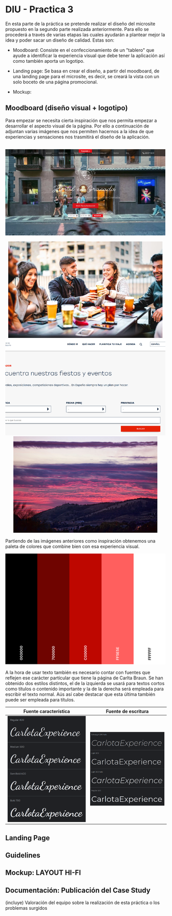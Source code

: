 # DIU - Practica 3

En esta parte de la práctica se pretende realizar el diseño del microsite propuesto en la segundo parte realizada anteriormente. Para ello se procederá a través de varias etapas las cuales ayudarán a plantear mejor la idea y poder sacar un diseño de calidad. Estas son:

- Moodboard: Consiste en el confeccionamiento de un "tablero" que ayude a identificar la experiencia visual que debe tener la aplicación así como también aporta un logotipo.

- Landing page: Se basa en crear el diseño, a partir del moodboard, de una landing page para el microsite, es decir, se creará la vista con un solo boceto de una página promocional.

- Mockup: 

## Moodboard (diseño visual + logotipo)   

Para empezar se necesita cierta inspiración que nos permita empezar a desarrollar el aspecto visual de la página. Por ello a continuación de adjuntan varias imágenes que nos permiten hacernos a la idea de que experiencias y sensaciones nos trasmitirá el diseño de la aplicación.

<p>
    <img src="../img/inspiracion1.png" width="500" height="300" style="object-fit: contain;"/>
    <img src="../img/inspiracion2.jpeg" width="500" height="300" style="object-fit: contain;" />
    <img src="../img/inspiracion3.png" width="500" height="300" style="object-fit: cover;"/>
    <img src="../img/inspiracion4.jpg" width="500" height="300" style="object-fit: contain;"/>
</p>

Partiendo de las imágenes anteriores como inspiración obtenemos una paleta de colores que combine bien con esa experiencia visual.

<img src="../img/paleta-colores.png" width="500">

A la hora de usar texto también es necesario contar con fuentes que reflejen ese carácter partícular que tiene la página de Carlta Braun. Se han obtenido dos estilos distintos, el de la izquierda se usará para textos cortos como títulos o contenido importante y la de la derecha será empleada para escribir el texto normal. Aús así cabe destacar que esta última también puede ser empleada para títulos.

| Fuente característica | Fuente de escritura | 
| --------------------- | ------------------- | 
| <img src="../img/fonts-1.png"> | <img src="../img/fonts-2.png"> | 

## Landing Page

## Guidelines

## Mockup: LAYOUT HI-FI

## Documentación: Publicación del Case Study


(incluye) Valoración del equipo sobre la realización de esta práctica o los problemas surgidos
 

